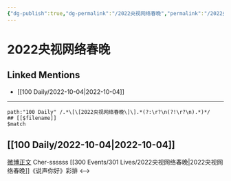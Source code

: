 ```yaml
---
{"dg-publish":true,"dg-permalink":"/2022央视网络春晚","permalink":"/2022央视网络春晚/"}
---
```


# 2022央视网络春晚

## Linked Mentions
- [[100 Daily/2022-10-04\|2022-10-04]]


---

```expander
path:"100 Daily" /.*\[\[2022央视网络春晚\]\].*(?:\r?\n(?!\r?\n).*)*/
## [[$filename]]
$match
```
## [[100 Daily/2022-10-04\|2022-10-04]]
[微博正文](https://weibo.com/1835094593/M8DMX5ike) Cher-ssssss [[300 Events/301 Lives/2022央视网络春晚\|2022央视网络春晚]]《说声你好》彩排
<-->
